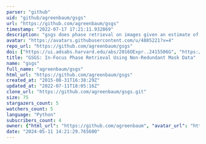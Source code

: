 ```yaml
---
parser: "github"
uid: "github/agreenbaum/gsgs"
url: "https://github.com/agreenbaum/gsgs"
timestamp: "2022-07-17 17:21:11.932869"
description: "gsgs does phase retrieval on images given an estimate of the pupil phase, like one from a non-redundant mask "
avatar: "https://avatars.githubusercontent.com/u/4885221?v=4"
repo_url: "https://github.com/agreenbaum/gsgs"
doi: ["https://ui.adsabs.harvard.edu/abs/2016OExpr..2415506G", "https://ui.adsabs.harvard.edu/abs/2016ascl.soft10005G/abstract"]
title: "GSGS: In-Focus Phase Retrieval Using Non-Redundant Mask Data"
name: "gsgs"
full_name: "agreenbaum/gsgs"
html_url: "https://github.com/agreenbaum/gsgs"
created_at: "2015-08-31T16:38:29Z"
updated_at: "2022-07-11T18:05:16Z"
clone_url: "https://github.com/agreenbaum/gsgs.git"
size: 75
stargazers_count: 5
watchers_count: 5
language: "Python"
subscribers_count: 4
owner: {"html_url": "https://github.com/agreenbaum", "avatar_url": "https://avatars.githubusercontent.com/u/4885221?v=4", "login": "agreenbaum", "type": "User"}
date: "2024-05-11 14:21:29.765600"
---
```

